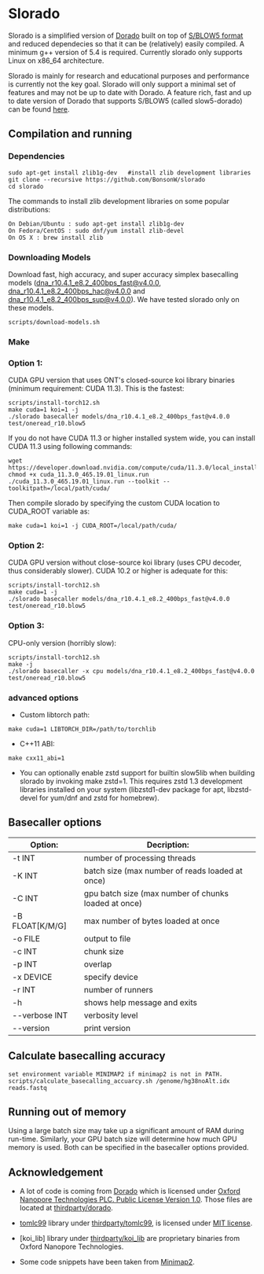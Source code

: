 # Slorado

Slorado is a simplified version of [Dorado](https://github.com/nanoporetech/dorado) built on top of [S/BLOW5 format](https://www.nature.com/articles/s41587-021-01147-4) and reduced dependecies so that it can be (relatively) easily compiled. A minimum g++ version of 5.4 is required. Currently slorado only supports Linux on x86_64 architecture.

Slorado is mainly for research and educational purposes and performance is currently not the key goal. Slorado will only support a minimal set of features and may not be up to date with Dorado.
A feature rich, fast and up to date version of Dorado that supports S/BLOW5 (called slow5-dorado) can be found [here](https://github.com/hiruna72/slow5-dorado).

## Compilation and running

### Dependencies

```
sudo apt-get install zlib1g-dev   #install zlib development libraries
git clone --recursive https://github.com/BonsonW/slorado
cd slorado
```

The commands to install zlib development libraries on some popular distributions:

```
On Debian/Ubuntu : sudo apt-get install zlib1g-dev
On Fedora/CentOS : sudo dnf/yum install zlib-devel
On OS X : brew install zlib
```

### Downloading Models

Download fast, high accuracy, and super accuracy simplex basecalling models (dna_r10.4.1_e8.2_400bps_fast@v4.0.0, dna_r10.4.1_e8.2_400bps_hac@v4.0.0 and dna_r10.4.1_e8.2_400bps_sup@v4.0.0). We have tested slorado only on these models.

```
scripts/download-models.sh
```

### Make

### Option 1:

CUDA GPU version that uses ONT's closed-source koi library binaries (minimum requirement: CUDA 11.3). This is the fastest:
```
scripts/install-torch12.sh
make cuda=1 koi=1 -j
./slorado basecaller models/dna_r10.4.1_e8.2_400bps_fast@v4.0.0 test/oneread_r10.blow5
```

If you do not have CUDA 11.3 or higher installed system wide, you can install CUDA 11.3 using following commands:
```
wget https://developer.download.nvidia.com/compute/cuda/11.3.0/local_installers/cuda_11.3.0_465.19.01_linux.run
chmod +x cuda_11.3.0_465.19.01_linux.run
./cuda_11.3.0_465.19.01_linux.run --toolkit --toolkitpath=/local/path/cuda/
```
Then compile slorado by specifying the custom CUDA location to CUDA_ROOT variable as:
```
make cuda=1 koi=1 -j CUDA_ROOT=/local/path/cuda/
```

### Option 2:

CUDA GPU version without close-source koi library (uses CPU decoder, thus considerably slower). CUDA 10.2 or higher is adequate for this:
```
scripts/install-torch12.sh
make cuda=1 -j
./slorado basecaller models/dna_r10.4.1_e8.2_400bps_fast@v4.0.0 test/oneread_r10.blow5
```

### Option 3:

CPU-only version (horribly slow):

```
scripts/install-torch12.sh
make -j
./slorado basecaller -x cpu models/dna_r10.4.1_e8.2_400bps_fast@v4.0.0 test/oneread_r10.blow5
```

### advanced options

- Custom libtorch path:
```
make cuda=1 LIBTORCH_DIR=/path/to/torchlib
```

- C++11 ABI:
```
make cxx11_abi=1
```

- You can optionally enable zstd support for builtin slow5lib when building slorado by invoking make zstd=1. This requires zstd 1.3 development libraries installed on your system (libzstd1-dev package for apt, libzstd-devel for yum/dnf and zstd for homebrew).

## Basecaller options

| Option:           | Decription:                                           |
|-------------------|-------------------------------------------------------|
| -t INT            | number of processing threads                          |
| -K INT            | batch size (max number of reads loaded at once)       |
| -C INT            | gpu batch size (max number of chunks loaded at once)  |
| -B FLOAT[K/M/G]   | max number of bytes loaded at once                    |
| -o FILE           | output to file                                        |
| -c INT            | chunk size                                            |
| -p INT            | overlap                                               |
| -x DEVICE         | specify device                                        |
| -r INT            | number of runners                                     |
| -h                | shows help message and exits                          |
| --verbose INT     | verbosity level                                       |
| --version         | print version                                         |

## Calculate basecalling accuracy
```
set environment variable MINIMAP2 if minimap2 is not in PATH.
scripts/calculate_basecalling_accuarcy.sh /genome/hg38noAlt.idx reads.fastq
```

## Running out of memory
Using a large batch size may take up a significant amount of RAM during run-time. Similarly, your GPU batch size will determine how much GPU memory is used. Both can be specified in the basecaller options provided.

## Acknowledgement

- A lot of code is coming from [Dorado](https://github.com/nanoporetech/dorado) which is licensed under [Oxford Nanopore Technologies PLC. Public License Version 1.0](thirdparty/dorado/LICENCE). Those files are located at [thirdparty/dorado](thirdparty/dorado).

- [tomlc99](https://github.com/cktan/tomlc99) library under [thirdparty/tomlc99](thirdparty/tomlc99), is licensed under [MIT license](thirdparty/tomlc99/LICENSE).

- [koi_lib] library under [thirdparty/koi_lib](thirdparty/koi_lib) are proprietary binaries from Oxford Nanopore Technologies.

- Some code snippets have been taken from [Minimap2](https://github.com/lh3/minimap2).




